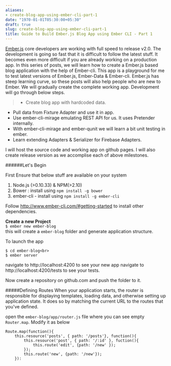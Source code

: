```yaml
---
aliases:
- create-blog-app-using-ember-cli-part-1
date: "1970-01-01T05:30:00+05:30"
draft: true
slug: create-blog-app-using-ember-cli-part-1
title: Guide to Build Ember.js Blog App using Ember CLI - Part 1
---
```

[Ember.js](http://emberjs.com/) core developers are working with full speed to release v2.0. The development is going so fast that it is difficult to follow the latest stuff. It becomes even more difficult if you are already working on a production app.
In this series of posts, we will learn how to create a Ember.js based blog application with the help of Ember-cli. This app is a playground for me to test latest versions of Ember.js, Ember-Data & Ember-cli. Ember.js has steep learning curve, so these posts will also help people who are new to Ember. We will gradually create the complete working app. Development will go through below steps.

>- Create blog app with hardcoded data.
- Pull data from Fixture Adapter and use it in app.
- Use ember-cli-mirage emulating REST API for us. It uses Pretender internally. 
- With ember-cli-mirage and ember-qunit we will learn a bit unit testing in ember.
- Learn extending Adapters & Serializer for Firebase Adapters.

I will host the source code and working app on github pages. I will also create release version as we accomplise each of above milestones.

######Let's Begin

First Ensure that below stuff are available on your system
1. Node.js (>0.10.33) & NPM(>2.10)
2. Bower : install using `npm install -g bower`
3. ember-cli - install using `npm install -g ember-cli`

Follow http://www.ember-cli.com/#getting-started to install other dependencies.

**Create a new Project**<br>
`$ ember new ember-blog`<br>
this will create a `ember-blog` folder and generate application structure.

To launch the app
```
$ cd ember-blog<br>
$ ember server
```
navigate to http://localhost:4200 to see your new app 
navigate to http://localhost:4200/tests to see your tests.

Now create a repository on github.com and push the folder to it. 

#####Defining Routes
When your application starts, the router is responsible for displaying templates, loading data, and otherwise setting up application state. It does so by matching the current URL to the routes that you've defined.

open the `ember-blog/app/router.js` file where you can see empty `Router.map`. Modify it as below

```
Route.map(function(){
	this.resource('posts', { path: '/posts'}, function(){
    	this.resource('post', { path: '/:id' }, fuction(){
        	this.route('edit', {path: '/new' });
        });
        this.route('new', {path: '/new'});
    }):
```